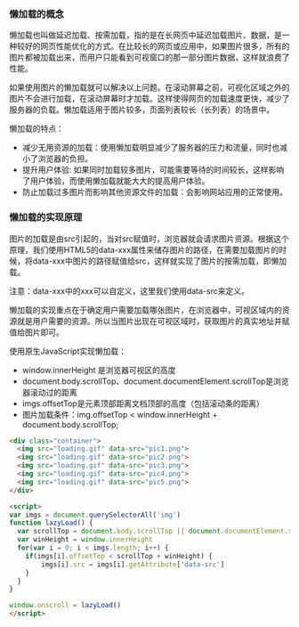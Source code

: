 ### 懒加载的概念
懒加载也叫做延迟加载、按需加载，指的是在长网页中延迟加载图片、数据，是一种较好的网页性能优化的方式。在比较长的网页或应用中，如果图片很多，所有的图片都被加载出来，而用户只能看到可视窗口的那一部分图片数据，这样就浪费了性能。

如果使用图片的懒加载就可以解决以上问题。在滚动屏幕之前，可视化区域之外的图片不会进行加载，在滚动屏幕时才加载。这样使得网页的加载速度更快，减少了服务器的负载。懒加载适用于图片较多，页面列表较长（长列表）的场景中。

懒加载的特点：
- 减少无用资源的加载：使用懒加载明显减少了服务器的压力和流量，同时也减小了浏览器的负担。 
- 提升用户体验: 如果同时加载较多图片，可能需要等待的时间较长，这样影响了用户体验，而使用懒加载就能大大的提高用户体验。
- 防止加载过多图片而影响其他资源文件的加载：会影响网站应用的正常使用。

### 懒加载的实现原理
图片的加载是由src引起的，当对src赋值时，浏览器就会请求图片资源。根据这个原理，我们使用HTML5的data-xxx属性来储存图片的路径，在需要加载图片的时候，将data-xxx中图片的路径赋值给src，这样就实现了图片的按需加载，即懒加载。

注意：data-xxx中的xxx可以自定义，这里我们使用data-src来定义。

懒加载的实现重点在于确定用户需要加载哪张图片，在浏览器中，可视区域内的资源就是用户需要的资源。所以当图片出现在可视区域时，获取图片的真实地址并赋值给图片即可。

使用原生JavaScript实现懒加载：
- window.innerHeight 是浏览器可视区的高度 
- document.body.scrollTop、document.documentElement.scrollTop是浏览器滚动过的距离
- imgs.offsetTop是元素顶部距离文档顶部的高度（包括滚动条的距离）
- 图片加载条件：img.offsetTop < window.innerHeight + document.body.scrollTop;

```html
<div class="container">
  <img src="loading.gif" data-src="pic1.png">
  <img src="loading.gif" data-src="pic2.png">
  <img src="loading.gif" data-src="pic3.png">
  <img src="loading.gif" data-src="pic4.png">
  <img src="loading.gif" data-src="pic5.png">
</div>

<script>
var imgs = document.querySelectorAll('img')
function lazyLoad() {
  var scrollTop = document.body.scrollTop || document.documentElement.scrollTop
  var winHeight = window.innerHeight
  for(var i = 0; i < imgs.length; i++) {
    if(imgs[i].offsetTop < scrollTop + winHeight) {
        imgs[i].src = imgs[i].getAttribute['data-src']
    }
  }
}

window.onscroll = lazyLoad()
</script>
```
